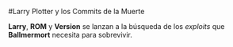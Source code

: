 #Larry Plotter y los Commits de la Muerte

**Larry**, **ROM** y **Version** se lanzan a la búsqueda de los *exploits* que **Ballmermort** necesita para sobrevivir.